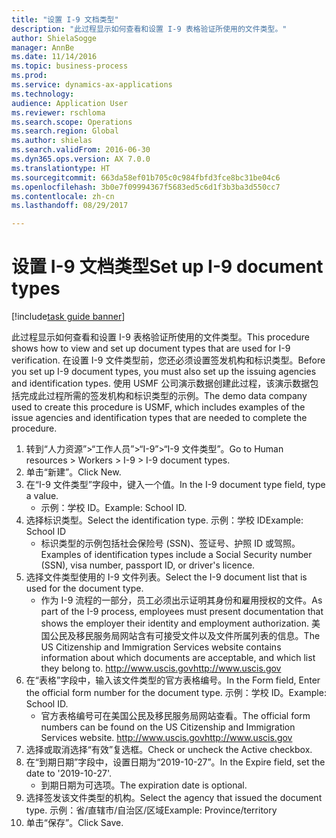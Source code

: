 ```yaml
--- 
title: "设置 I-9 文档类型"
description: "此过程显示如何查看和设置 I-9 表格验证所使用的文件类型。"
author: ShielaSogge
manager: AnnBe
ms.date: 11/14/2016
ms.topic: business-process
ms.prod: 
ms.service: dynamics-ax-applications
ms.technology: 
audience: Application User
ms.reviewer: rschloma
ms.search.scope: Operations
ms.search.region: Global
ms.author: shielas
ms.search.validFrom: 2016-06-30
ms.dyn365.ops.version: AX 7.0.0
ms.translationtype: HT
ms.sourcegitcommit: 663da58ef01b705c0c984fbfd3fce8bc31be04c6
ms.openlocfilehash: 3b0e7f09994367f5683ed5c6d1f3b3ba3d550cc7
ms.contentlocale: zh-cn
ms.lasthandoff: 08/29/2017

---
```

# <a name="set-up-i-9-document-types"></a><span data-ttu-id="980ea-103">设置 I-9 文档类型</span><span class="sxs-lookup"><span data-stu-id="980ea-103">Set up I-9 document types</span></span>

[!include[task guide banner](../../../includes/task-guide-banner.md)]

<span data-ttu-id="980ea-104">此过程显示如何查看和设置 I-9 表格验证所使用的文件类型。</span><span class="sxs-lookup"><span data-stu-id="980ea-104">This procedure shows how to view and set up document types that are used for I-9 verification.</span></span> <span data-ttu-id="980ea-105">在设置 I-9 文件类型前，您还必须设置签发机构和标识类型。</span><span class="sxs-lookup"><span data-stu-id="980ea-105">Before you set up I-9 document types, you must also set up the issuing agencies and identification types.</span></span> <span data-ttu-id="980ea-106">使用 USMF 公司演示数据创建此过程，该演示数据包括完成此过程所需的签发机构和标识类型的示例。</span><span class="sxs-lookup"><span data-stu-id="980ea-106">The demo data company used to create this procedure is USMF, which includes examples of the issue agencies and identification types that are needed to complete the procedure.</span></span>

1. <span data-ttu-id="980ea-107">转到“人力资源”>“工作人员”>“I-9”>“I-9 文件类型”。</span><span class="sxs-lookup"><span data-stu-id="980ea-107">Go to Human resources > Workers > I-9 > I-9 document types.</span></span>
2. <span data-ttu-id="980ea-108">单击“新建”。</span><span class="sxs-lookup"><span data-stu-id="980ea-108">Click New.</span></span>
3. <span data-ttu-id="980ea-109">在“I-9 文件类型”字段中，键入一个值。</span><span class="sxs-lookup"><span data-stu-id="980ea-109">In the I-9 document type field, type a value.</span></span>
    * <span data-ttu-id="980ea-110">示例：学校 ID。</span><span class="sxs-lookup"><span data-stu-id="980ea-110">Example: School ID.</span></span>  
4. <span data-ttu-id="980ea-111">选择标识类型。</span><span class="sxs-lookup"><span data-stu-id="980ea-111">Select the identification type.</span></span>  <span data-ttu-id="980ea-112">示例：学校 ID</span><span class="sxs-lookup"><span data-stu-id="980ea-112">Example:  School ID</span></span>
    * <span data-ttu-id="980ea-113">标识类型的示例包括社会保险号 (SSN)、签证号、护照 ID 或驾照。</span><span class="sxs-lookup"><span data-stu-id="980ea-113">Examples of identification types include a Social Security number (SSN), visa number, passport ID, or driver's licence.</span></span>  
5. <span data-ttu-id="980ea-114">选择文件类型使用的 I-9 文件列表。</span><span class="sxs-lookup"><span data-stu-id="980ea-114">Select the I-9 document list that is used for the document type.</span></span>
    * <span data-ttu-id="980ea-115">作为 I-9 流程的一部分，员工必须出示证明其身份和雇用授权的文件。</span><span class="sxs-lookup"><span data-stu-id="980ea-115">As part of the I-9 process, employees must present documentation that shows the employer their identity and employment authorization.</span></span> <span data-ttu-id="980ea-116">美国公民及移民服务局网站含有可接受文件以及文件所属列表的信息。</span><span class="sxs-lookup"><span data-stu-id="980ea-116">The US Citizenship and Immigration Services website contains information about which documents are acceptable, and which list they belong to.</span></span>  <span data-ttu-id="980ea-117">http://www.uscis.gov</span><span class="sxs-lookup"><span data-stu-id="980ea-117">http://www.uscis.gov</span></span>  
6. <span data-ttu-id="980ea-118">在“表格”字段中，输入该文件类型的官方表格编号。</span><span class="sxs-lookup"><span data-stu-id="980ea-118">In the Form field, Enter the official form number for the document type.</span></span> <span data-ttu-id="980ea-119">示例：学校 ID。</span><span class="sxs-lookup"><span data-stu-id="980ea-119">Example: School ID.</span></span>
    * <span data-ttu-id="980ea-120">官方表格编号可在美国公民及移民服务局网站查看。</span><span class="sxs-lookup"><span data-stu-id="980ea-120">The official form numbers can be found on the US Citizenship and Immigration Services website.</span></span>  <span data-ttu-id="980ea-121">http://www.uscis.gov</span><span class="sxs-lookup"><span data-stu-id="980ea-121">http://www.uscis.gov</span></span>  
7. <span data-ttu-id="980ea-122">选择或取消选择“有效”复选框。</span><span class="sxs-lookup"><span data-stu-id="980ea-122">Check or uncheck the Active checkbox.</span></span>
8. <span data-ttu-id="980ea-123">在“到期日期”字段中，设置日期为“2019-10-27”。</span><span class="sxs-lookup"><span data-stu-id="980ea-123">In the Expire field, set the date to '2019-10-27'.</span></span>
    * <span data-ttu-id="980ea-124">到期日期为可选项。</span><span class="sxs-lookup"><span data-stu-id="980ea-124">The expiration date is optional.</span></span>  
9. <span data-ttu-id="980ea-125">选择签发该文件类型的机构。</span><span class="sxs-lookup"><span data-stu-id="980ea-125">Select the agency that issued the document type.</span></span> <span data-ttu-id="980ea-126">示例：省/直辖市/自治区/区域</span><span class="sxs-lookup"><span data-stu-id="980ea-126">Example: Province/territory</span></span>
10. <span data-ttu-id="980ea-127">单击“保存”。</span><span class="sxs-lookup"><span data-stu-id="980ea-127">Click Save.</span></span>


